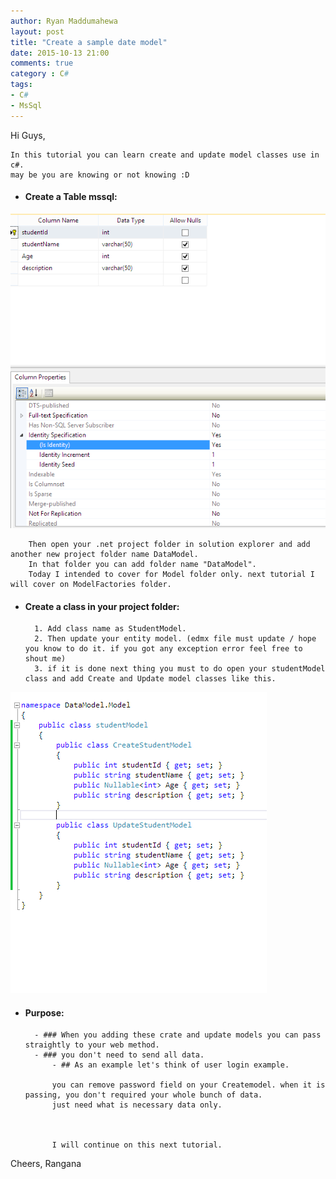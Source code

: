 ```yaml
---
author: Ryan Maddumahewa
layout: post
title: "Create a sample date model"
date: 2015-10-13 21:00
comments: true
category : C#
tags:
- C#
- MsSql
---
```


 Hi Guys, 
 
	In this tutorial you can learn create and update model classes use in c#.
	may be you are knowing or not knowing :D 

- #### Create a Table mssql: 


![Create Student Table](https://github.com/rbasehewa/rbasehewa.github.io/blob/master/images/image1.png?raw=true "Create Student Table")

		Then open your .net project folder in solution explorer and add another new project folder name DataModel.
		In that folder you can add folder name "DataModel".
		Today I intended to cover for Model folder only. next tutorial I will cover on ModelFactories folder.

- #### Create a class in your project folder: 

		1. Add class name as StudentModel.
		2. Then update your entity model. (edmx file must update / hope you know to do it. if you got any exception error feel free to shout me)
		3. if it is done next thing you must to do open your studentModel class and add Create and Update model classes like this.
   	
![Create and update model class](https://github.com/rbasehewa/rbasehewa.github.io/blob/master/images/image2.png?raw=true "Create and Update")

- #### Purpose:

		- ### When you adding these crate and update models you can pass straightly to your web method.
		- ### you don't need to send all data. 
			- ## As an example let's think of user login example.
			
			you can remove password field on your Createmodel. when it is passing, you don't required your whole bunch of data. 
			just need what is necessary data only.
			
			
			
			I will continue on this next tutorial.



Cheers,
Rangana
